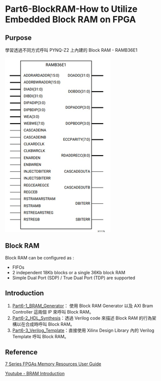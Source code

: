 # Part6-BlockRAM-How to Utilize Embedded Block RAM on FPGA

## Purpose
學習透過不同方式呼叫 PYNQ-Z2 上內建的 Block RAM - RAMB36E1

![bram](./images/bram.jpg)

## Block RAM
Block RAM can be configured as :

- FIFOs
- 2 independent 18Kb blocks or a single 36Kb block RAM
- Simple Dual Port (SDP) / True Dual Port (TDP) are supported

## Introduction
1. [Part6-1_BRAM_Generator](./Part6-1_BRAM_Generator)： 使用 Block RAM Generator 以及 AXI Bram Controller 這兩個 IP 來呼叫 Block RAM。
2. [Part6-2_HDL_Synthesis](./Part6-2_HDL_Synthesis)：透過 Verilog code 來描述 Block RAM 的行為架構以在合成時呼叫 Block RAM。
3. [Part6-3_Verilog_Template](./Part6-3_Verilog_Template)：直接使用 Xilinx Design Library 內的 Verilog Template 呼叫 Block RAM。

## Reference
[7 Series FPGAs Memory Resources User Guide](https://www.xilinx.com/support/documentation/user_guides/ug473_7Series_Memory_Resources.pdf)

[Youtube - BRAM Introduction](https://www.youtube.com/watch?v=fqUuvwl4QJA)
